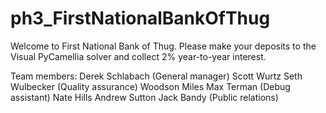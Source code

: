 # ph3_FirstNationalBankOfThug
Welcome to First National Bank of Thug. Please make your deposits to the Visual PyCamellia solver and collect 2% year-to-year interest.


Team members:
Derek Schlabach (General manager)
Scott Wurtz
Seth Wulbecker (Quality assurance)
Woodson Miles
Max Terman (Debug assistant)
Nate Hills
Andrew Sutton
Jack Bandy (Public relations)

